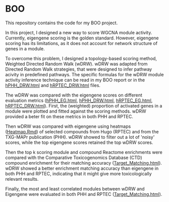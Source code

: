 # BOO

This repository contains the code for my BOO project.

In this project, I designed a new way to score WGCNA module activity. Currently, eigengene scoring is the golden standard.
However, eigengene scoring has its limitations, as it does not account for network structure of genes in a module.

To overcome this problem, I designed a topology-based scoring method, Weighted Directed Random Walk (wDRW).
wDRW was adapted from Directed Random Walk strategies, that were designed to infer pathway acivity in predefined pathways.
The specific formulas for the wDRW module activity inference technique can be read in my BOO report or in the
[hPHH_DRW.html](DRW_hPHH/output/hPHH_DRW) and [hRPTEC_DRW.html](DRW_hRPTEC/output/hRPTEC_DRW) files.

The wDRW was compared with the eigengene scores on different evaluation metrics ([hPHH_EG.html](Eigengene_hPHH/output/hPHH_EG), [hPHH_DRW.html](DRW_hPHH/output/hPHH_DRW), [hRPTEC_EG.html](Eigengene_hRPTEC/output/hRPTEC_EG), [hRPTEC_DRW.html](DRW_hRPTEC/output/hRPTEC_DRW)). 
First, the (weighted) proportion of activated genes in a module were plotted and fitted against the scoring methods. 
wDRW provided a beter fit on these metrics in both PHH and RPTEC.

Then wDRW was compared with eigengene using heatmaps ([Heatmap.Rmd](Evaluation/Heatmap/Heatmap.Rmd)) of selected compounds from Hugo (RPTEC) and from the TXG-MAPr publication (PHH).
wDRW showed to filter out a lot of 'noisy' scores, while the top eigengene scores retained the top wDRW scores.

Then the top k scoring module and compound Reactome enrichments were compared with the Comparative Toxicogenomics Database (CTD) compound enrichment for their matching accuracy ([Target_Matching.html](Evaluation/CTD_Matching/output/Target_Matching.html)). wDRW showed a better
enrichment matching accuracy than eigengene in both PHH and RPTEC, indicating that it might give more toxicologically relevant results.

Finally, the most and least correlated modules between wDRW and Eigengene were evaluated in both PHH and RPTEC ([Target_Matching.html](Evaluation/Correlation_EG_vs_wDRW/output/Correlation_EG_vs_wDRW.html)).
